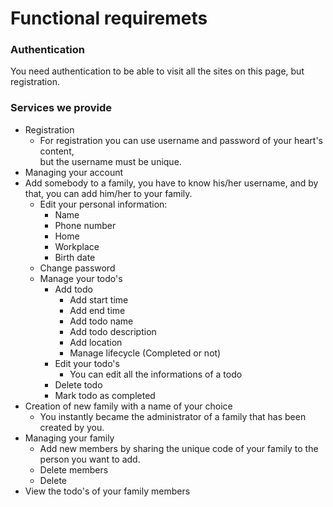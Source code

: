 # Functional requiremets


### Authentication
  You need authentication to be able to visit all the sites on this page, but registration.
### Services we provide
  * Registration
    * For registration you can use username and password of your heart's content,  
    but the username must be unique.
  * Managing your account
  * Add somebody to a family, you have to know his/her username, and by that, you can add him/her to your family.
    * Edit your personal information:
      * Name
      * Phone number
      * Home
      * Workplace
      * Birth date
    * Change password
    * Manage your todo's
      * Add todo
        * Add start time
        * Add end time
        * Add todo name
        * Add todo description
        * Add location
        * Manage lifecycle (Completed or not)
      * Edit your todo's
        * You can edit all the informations of a todo
      * Delete todo
      * Mark todo as completed
  * Creation of new family with a name of your choice
    * You instantly became the administrator of a family that has been created by you.
  * Managing your family
      * Add new members by sharing the unique code of your family to the person you want to add.
      * Delete members
      * Delete
  * View the todo's of your family members
